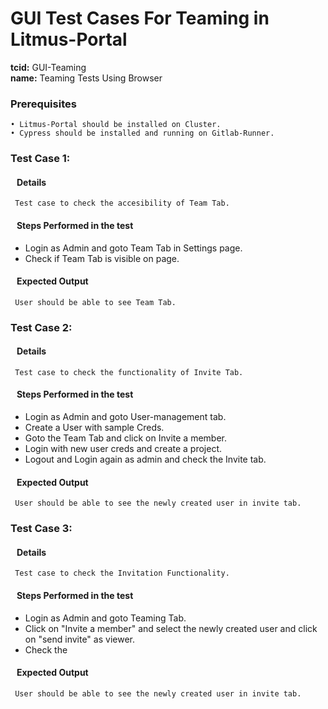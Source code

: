 # GUI Test Cases For Teaming in Litmus-Portal

<b>tcid:</b> GUI-Teaming <br>
<b>name:</b> Teaming Tests Using Browser<br>

### Prerequisites

    • Litmus-Portal should be installed on Cluster.
    • Cypress should be installed and running on Gitlab-Runner.

### Test Case 1:

#### &nbsp;&nbsp;&nbsp;Details

     Test case to check the accesibility of Team Tab.

#### &nbsp;&nbsp;&nbsp;Steps Performed in the test

- Login as Admin and goto Team Tab in Settings page.
- Check if Team Tab is visible on page.

#### &nbsp;&nbsp;&nbsp;Expected Output

     User should be able to see Team Tab.

### Test Case 2:

#### &nbsp;&nbsp;&nbsp;Details

     Test case to check the functionality of Invite Tab.

#### &nbsp;&nbsp;&nbsp;Steps Performed in the test

- Login as Admin and goto User-management tab.
- Create a User with sample Creds.
- Goto the Team Tab and click on Invite a member.
- Login with new user creds and create a project.
- Logout and Login again as admin and check the Invite tab.

#### &nbsp;&nbsp;&nbsp;Expected Output

     User should be able to see the newly created user in invite tab.

### Test Case 3:

#### &nbsp;&nbsp;&nbsp;Details













     Test case to check the Invitation Functionality.

#### &nbsp;&nbsp;&nbsp;Steps Performed in the test

- Login as Admin and goto Teaming Tab.
- Click on "Invite a member" and select the newly created user and click on "send invite" as viewer.
- Check the

#### &nbsp;&nbsp;&nbsp;Expected Output

     User should be able to see the newly created user in invite tab.
